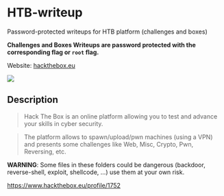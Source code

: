# HTB-writeup
Password-protected writeups for HTB platform (challenges and boxes)

**Challenges and Boxes Writeups are password protected with the corresponding flag or `root` flag.**

Website: [hackthebox.eu](https://www.hackthebox.eu/)

![](https://www.hackthebox.eu/images/logo400.png)

## Description

> Hack The Box is an online platform allowing you to test and advance your skills in cyber security.

> The platform allows to spawn/upload/pwn machines (using a VPN) and presents some challenges like Web, Misc, Crypto, Pwn, Reversing, etc.

**WARNING**: Some files in these folders could be dangerous (backdoor, reverse-shell, exploit, shellcode, ...) use them at your own risk.

<https://www.hackthebox.eu/profile/1752>
